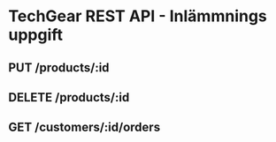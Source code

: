 # TechGear REST API - Inlämmnings uppgift

## PUT /products/:id


## DELETE /products/:id


## GET /customers/:id/orders
